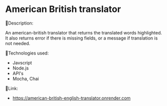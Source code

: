 # American British translator

:page_facing_up:Description:

An american-british translator that returns the translated words highlighted. It also returns error if there is missing fields, or a message if translation is not needed.

:wrench:Technologies used:

- Javscript
- Node.js
- API's
- Mocha, Chai

:link:Link:

- https://american-british-english-translator.onrender.com
